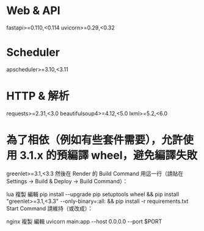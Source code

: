 # Web & API
fastapi>=0.110,<0.114
uvicorn>=0.29,<0.32

# Scheduler
apscheduler>=3.10,<3.11

# HTTP & 解析
requests>=2.31,<3.0
beautifulsoup4>=4.12,<5.0
lxml>=5.2,<6.0

# 為了相依（例如有些套件需要），允許使用 3.1.x 的預編譯 wheel，避免編譯失敗
greenlet>=3.1,<3.3
然後在 Render 的 Build Command 用這一行（請貼在 Settings → Build & Deploy → Build Command）：

lua
複製
編輯
pip install --upgrade pip setuptools wheel && pip install "greenlet>=3.1,<3.3" --only-binary=:all: && pip install -r requirements.txt
Start Command 請維持（或改成）：

nginx
複製
編輯
uvicorn main:app --host 0.0.0.0 --port $PORT
